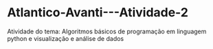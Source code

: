 # Atlantico-Avanti---Atividade-2
Atividade do tema: Algoritmos básicos de programação em linguagem python e visualização e análise de dados
